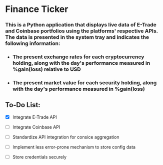 # Finance Ticker

### This is a Python application that displays live data of E-Trade and Coinbase portfolios using the platforms' respective APIs.  The data is presented in the system tray and indicates the following information:
* ### The present exchange rates for each cryptocurrency holding, along with the day's performance measured in %gain(loss) relative to USD
* ### The present market value for each security holding, along with the day's performance measured in %gain(loss)

## To-Do List:
- [x] Integrate E-Trade API
- [ ] Integrate Coinbase API
- [ ] Standardize API integration for consice aggregation
- [ ] Implement less error-prone mechanism to store config data
- [ ] Store credentials securely

